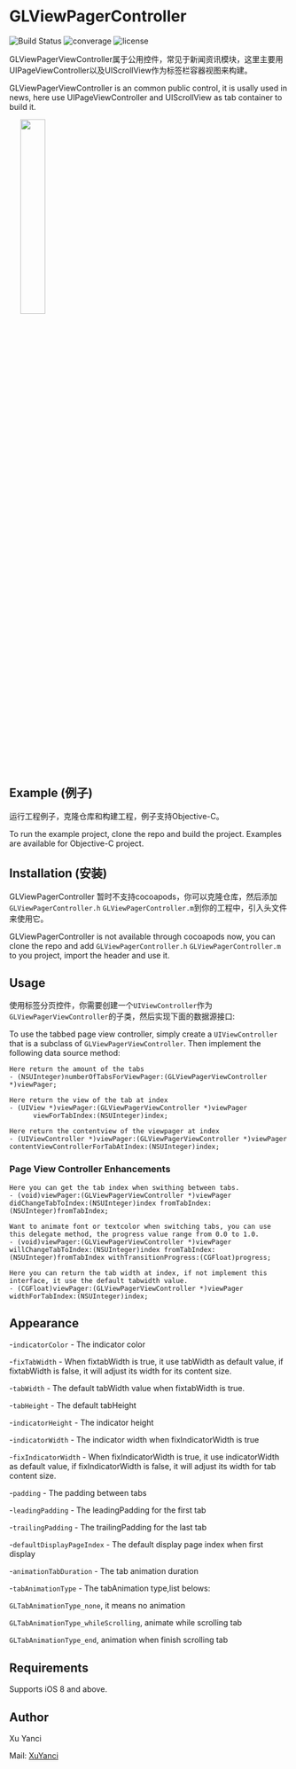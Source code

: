 # GLViewPagerController
![Build Status](https://travis-ci.org/msaps/MSSTabbedPageViewController.svg?branch=develop)
![converage](	https://img.shields.io/sonar/http/sonar.qatools.ru/ru.yandex.qatools.allure:allure-core/coverage.svg)
![license](https://img.shields.io/github/license/mashape/apistatus.svg)

GLViewPagerViewController属于公用控件，常见于新闻资讯模块，这里主要用UIPageViewController以及UIScrollView作为标签栏容器视图来构建。

GLViewPagerViewController is an common public control, it is usally used in news, here use UIPageViewController and UIScrollView as tab container to build it.

<div style="width:100%;">
<img src="https://github.com/XuYanci/GLViewPagerController/blob/master/readme~resource/present_viewpager.gif" align="center" height="30%" width="30%" style="margin-left:20px;">
</div>

<p><p>

## Example (例子)
运行工程例子，克隆仓库和构建工程，例子支持Objective-C。

To run the example project, clone the repo and build the project. Examples are available for Objective-C project.

<p><p>

## Installation (安装)

GLViewPagerController 暂时不支持cocoapods，你可以克隆仓库，然后添加`GLViewPagerController.h` `GLViewPagerController.m`到你的工程中，引入头文件来使用它。

GLViewPagerController is not available through cocoapods now, you can clone the repo and add `GLViewPagerController.h` `GLViewPagerController.m` to you project, import the header and use it.

<p><p>

## Usage

使用标签分页控件，你需要创建一个`UIViewController`作为`GLViewPagerViewController`的子类，然后实现下面的数据源接口:


To use the tabbed page view controller, simply create a `UIViewController` that is a subclass of `GLViewPagerViewController`. Then implement the following data source method:

```
Here return the amount of the tabs 
- (NSUInteger)numberOfTabsForViewPager:(GLViewPagerViewController *)viewPager;

Here return the view of the tab at index
- (UIView *)viewPager:(GLViewPagerViewController *)viewPager
      viewForTabIndex:(NSUInteger)index;

Here return the contentview of the viewpager at index
- (UIViewController *)viewPager:(GLViewPagerViewController *)viewPager
contentViewControllerForTabAtIndex:(NSUInteger)index;
```

<p><p>

### Page View Controller Enhancements
```
Here you can get the tab index when swithing between tabs.
- (void)viewPager:(GLViewPagerViewController *)viewPager didChangeTabToIndex:(NSUInteger)index fromTabIndex:(NSUInteger)fromTabIndex;

Want to animate font or textcolor when switching tabs, you can use this delegate method, the progress value range from 0.0 to 1.0.
- (void)viewPager:(GLViewPagerViewController *)viewPager willChangeTabToIndex:(NSUInteger)index fromTabIndex:(NSUInteger)fromTabIndex withTransitionProgress:(CGFloat)progress;

Here you can return the tab width at index, if not implement this interface, it use the default tabwidth value.
- (CGFloat)viewPager:(GLViewPagerViewController *)viewPager widthForTabIndex:(NSUInteger)index;
```

<p><p>

## Appearance
-`indicatorColor` - The indicator color

-`fixTabWidth` - When fixtabWidth is true, it use tabWidth as default value, if fixtabWidth is false, it will adjust its width for its content size.
 
-`tabWidth` - The default tabWidth value when fixtabWidth is true.
 
-`tabHeight` - The default tabHeight 
 
-`indicatorHeight` - The indicator height

-`indicatorWidth` - The indicator width when fixIndicatorWidth is true
 
-`fixIndicatorWidth` - When fixIndicatorWidth is true, it use indicatorWidth as default value, if fixIndicatorWidth is false, it will adjust its width for tab content size.

-`padding` - The padding between tabs
 
-`leadingPadding` - The leadingPadding for the first tab
 
-`trailingPadding` - The trailingPadding for the last tab

-`defaultDisplayPageIndex` - The default display page index when first display 

-`animationTabDuration` - The tab animation duration

-`tabAnimationType` - The tabAnimation type,list belows:

`GLTabAnimationType_none`, it means no animation

`GLTabAnimationType_whileScrolling`, animate while scrolling tab

`GLTabAnimationType_end`, animation when finish scrolling tab

<p><p>

## Requirements
Supports iOS 8 and above.

<p><p>

## Author
Xu Yanci

Mail: [XuYanci](mailto:grandy.wind@gmail.com)
